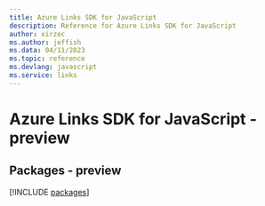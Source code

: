 ```yaml
---
title: Azure Links SDK for JavaScript
description: Reference for Azure Links SDK for JavaScript
author: xirzec
ms.author: jeffish
ms.data: 04/11/2023
ms.topic: reference
ms.devlang: javascript
ms.service: links
---
```

# Azure Links SDK for JavaScript - preview
## Packages - preview
[!INCLUDE [packages](links-index.md)]